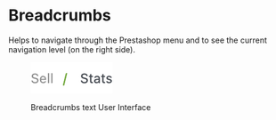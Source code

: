 # Breadcrumbs

Helps to navigate through the Prestashop menu and to see the current navigation level (on the right side).

<figure><img src="../../../.gitbook/assets/image (3) (1) (1) (1) (1) (1) (1) (1) (1).png" alt=""><figcaption><p>Breadcrumbs text User Interface</p></figcaption></figure>
